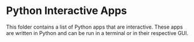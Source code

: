 # Python Interactive Apps

This folder contains a list of Python apps that are interactive. These apps are written in Python and can be run in a terminal or in their respective GUI.
